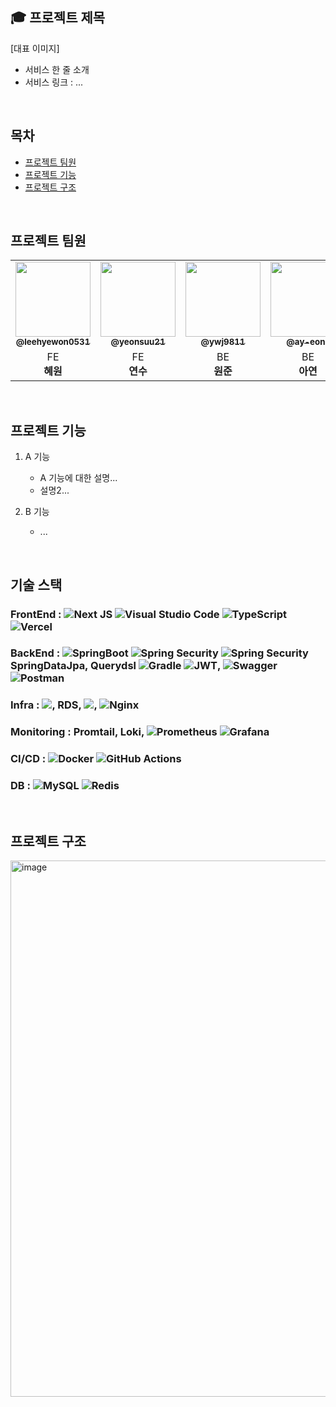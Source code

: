 ## 🎓 프로젝트 제목
[대표 이미지]
<br />

- 서비스 한 줄 소개
- 서비스 링크 : ...
<br />

## 목차
- [프로젝트 팀원](#프로젝트-팀원)
- [프로젝트 기능](#프로젝트-기능)
- [프로젝트 구조](#프로젝트-구조)

<br />

## 프로젝트 팀원

<table>
  <tbody>
    <tr>
      <td align="center"><a href="https://github.com/leehyewon0531"><img src="https://avatars.githubusercontent.com/u/50830078?v=4" width="120px;" border-radius="50%;" alt=""/><br /><sub><b>@leehyewon0531</b></sub></a><br/></td>
        <td align="center"><a href="https://github.com/yeonsuu21"><img src="https://avatars.githubusercontent.com/u/75175148?v=4" width="120px;"  ><br /><sub><a href="https://github.com/yeonsuu21"><sub><b>@yeonsuu21</b></sub></a><br/></td>
      <td align="center"><a href="https://github.com/ywj9811"><img src="https://avatars.githubusercontent.com/u/97458548?v=4" width="120px;" alt=""/><br /><sub><b>@ywj9811</b></sub></a><br/></td>
          <td align="center"><a href="https://github.com/ay-eonii"><img src="https://avatars.githubusercontent.com/u/110026001?v=4" width="120px;" alt=""/><br /><sub><b>@ay-eonii</b></sub></a><br/></td>
    </tr>
    <tr>
        <td align ="center">FE <br/> <span style="font-weight : bold">혜원</span></td>
        <td align="center">FE <br/> <span style="font-weight : bold">연수</span></td>
        <td align="center" >BE <br/> <span style="font-weight : bold">원준</span></td>
       <td align="center" >BE <br/> <span style="font-weight : bold">아연</span></td>  
    </tr>
    </tbody>
</table>

<br />

## 프로젝트 기능
1. A 기능
   - A 기능에 대한 설명...
   - 설명2...
  
2. B 기능
   - ...
  
<br />

## 기술 스택
### FrontEnd : ![Next JS](https://img.shields.io/badge/Next-black?style=for-the-badge&logo=next.js&logoColor=white) ![Visual Studio Code](https://img.shields.io/badge/Visual%20Studio%20Code-0078d7.svg?style=for-the-badge&logo=visual-studio-code&logoColor=white) ![TypeScript](https://img.shields.io/badge/typescript-%23007ACC.svg?style=for-the-badge&logo=typescript&logoColor=white) ![Vercel](https://img.shields.io/badge/vercel-%23000000.svg?style=for-the-badge&logo=vercel&logoColor=white)

### BackEnd : ![SpringBoot](https://img.shields.io/badge/springboot-6DB33F?style=for-the-badge&logo=springboot&logoColor=white) ![Spring Security](https://img.shields.io/badge/Spring%20Security-6DB33F?style=for-the-badge&logo=spring%20security&logoColor=white) ![Spring Security](https://img.shields.io/badge/Spring%20Security-6DB33F?style=for-the-badge&logo=Springbatch&logoColor=white) SpringDataJpa, Querydsl ![Gradle](https://img.shields.io/badge/Gradle-02303A.svg?style=for-the-badge&logo=Gradle&logoColor=white) ![JWT](https://img.shields.io/badge/JWT-black?style=for-the-badge&logo=JSON%20web%20tokens), ![Swagger](https://img.shields.io/badge/-Swagger-%23Clojure?style=for-the-badge&logo=swagger&logoColor=white) ![Postman](https://img.shields.io/badge/Postman-FF6C37?style=for-the-badge&logo=postman&logoColor=white)

### Infra : <img src="https://img.shields.io/badge/Amazon%20EC2-FF9900?style=for-the-badge&logo=Amazon%20EC2&logoColor=white">, RDS, <img src="https://img.shields.io/badge/Amazon%20S3-569A31?style=for-the-badge&logo=Amazon%20S3&logoColor=white">, ![Nginx](https://img.shields.io/badge/nginx-%23009639.svg?style=for-the-badge&logo=nginx&logoColor=white)


### Monitoring : Promtail, Loki, ![Prometheus](https://img.shields.io/badge/Prometheus-E6522C?style=for-the-badge&logo=Prometheus&logoColor=white) ![Grafana](https://img.shields.io/badge/grafana-%23F46800.svg?style=for-the-badge&logo=grafana&logoColor=white)

### CI/CD : ![Docker](https://img.shields.io/badge/docker-%230db7ed.svg?style=for-the-badge&logo=docker&logoColor=white) ![GitHub Actions](https://img.shields.io/badge/github%20actions-%232671E5.svg?style=for-the-badge&logo=githubactions&logoColor=white)

### DB : 	![MySQL](https://img.shields.io/badge/mysql-4479A1.svg?style=for-the-badge&logo=mysql&logoColor=white) ![Redis](https://img.shields.io/badge/redis-%23DD0031.svg?style=for-the-badge&logo=redis&logoColor=white)
  
<br />

## 프로젝트 구조

<img width="858" alt="image" src="https://github.com/WE-ARE-RACCOONS/postgraduate-back/assets/97458548/c9f17ec0-0bcc-4a7c-9c3b-6d1c6c44417a">
